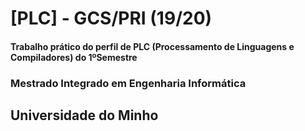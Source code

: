 # [PLC] - GCS/PRI (19/20)

#### Trabalho prático do perfil de PLC (Processamento de Linguagens e Compiladores) do 1ºSemestre

### Mestrado Integrado em Engenharia Informática

## Universidade do Minho
